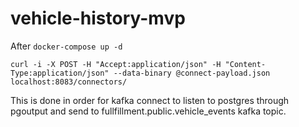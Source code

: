 # vehicle-history-mvp
After `docker-compose up -d`


`curl -i -X POST -H "Accept:application/json" -H "Content-Type:application/json" --data-binary @connect-payload.json localhost:8083/connectors/`

This is done in order for kafka connect to listen to postgres through pgoutput and send to 
fullfillment.public.vehicle_events kafka topic. 
